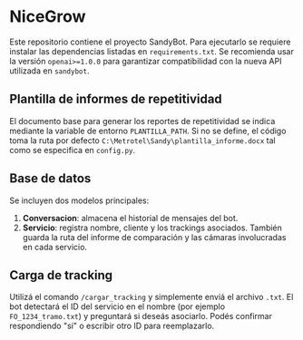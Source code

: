 # NiceGrow

Este repositorio contiene el proyecto SandyBot. Para ejecutarlo se requiere
instalar las dependencias listadas en `requirements.txt`. Se recomienda usar
la versión `openai>=1.0.0` para garantizar compatibilidad con la nueva
API utilizada en `sandybot`.

## Plantilla de informes de repetitividad

El documento base para generar los reportes de repetitividad se indica
mediante la variable de entorno `PLANTILLA_PATH`. Si no se define, el
código toma la ruta por defecto `C:\Metrotel\Sandy\plantilla_informe.docx`
tal como se especifica en `config.py`.

## Base de datos

Se incluyen dos modelos principales:

1. **Conversacion**: almacena el historial de mensajes del bot.
2. **Servicio**: registra nombre, cliente y los trackings asociados.
   También guarda la ruta del informe de comparación y las cámaras
   involucradas en cada servicio.

## Carga de tracking

Utilizá el comando `/cargar_tracking` y simplemente enviá el archivo `.txt`.
El bot detectará el ID del servicio en el nombre (por ejemplo `FO_1234_tramo.txt`)
y preguntará si deseás asociarlo. Podés confirmar respondiendo "sí" o
escribir otro ID para reemplazarlo.

